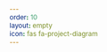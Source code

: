 ```yaml
---
order: 10
layout: empty
icon: fas fa-project-diagram
---
```


<head>
    <meta charset="UTF-8">
    <meta name="viewport" content="width=device-width, initial-scale=1.0">
    <title>Damon Chen</title>
    <style>
        * {
            margin: 0;
            padding: 0;
            box-sizing: border-box;
            font-family: -apple-system, BlinkMacSystemFont, 'Segoe UI', Roboto, Oxygen, Ubuntu, Cantarell, 'Open Sans', 'Helvetica Neue', sans-serif;
        }

        body {
            background-color: #FFFFFF;
            padding: 20px;
            max-width: 1200px;
            margin: 0 auto;
            color: #333;
        }
        
        .container {
            display: flex;
            gap: 40px;
            padding: 20px;
        }
        
        .profile-section {
            width: 280px;
            flex-shrink: 0;
            position: sticky;
            top: 20px;
            align-self: flex-start;
        }
        
        .profile-image {
            width: 130px;
            height: 130px;
            border-radius: 50%;
            object-fit: cover;
            margin-bottom: 20px;
        }
        
        .profile-details {
            display: flex;
            flex-direction: column;
            gap: 12px;
        }
        
        .profile-name {
            font-size: 28px;
            font-weight: 600;
            color: #333;
        }
        
        .profile-location {
            display: flex;
            align-items: center;
            gap: 5px;
            color: #666;
            font-size: 15px;
        }
        
        .location-icon {
            color: #666;
        }
        
        .profile-bio {
            color: #555;
            font-size: 16px;
            line-height: 1.6;
            margin-top: 5px;
        }
        
        .social-links {
            display: flex;
            gap: 15px;
            margin-top: 15px;
        }
        
        .social-link {
            display: flex;
            align-items: center;
            justify-content: center;
            width: 36px;
            height: 36px;
            border-radius: 50%;
            background-color: #f5f5f5;
            color: #666;
            text-decoration: none;
            transition: all 0.2s;
        }
        
        .social-link:hover {
            background-color: #e0e0e0;
        }
        
        .content-section {
            flex: 1;
        }
        
        .section-title {
            font-size: 24px;
            font-weight: 600;
            margin-bottom: 20px;
            color: #333;
        }
        
        .products-grid {
            display: grid;
            grid-template-columns: repeat(auto-fill, minmax(280px, 1fr));
            gap: 20px;
        }
        
        .product-card {
            background-color: white;
            border-radius: 12px;
            padding: 20px;
            display: flex;
            align-items: flex-start;
            gap: 15px;
            transition: transform 0.2s, box-shadow 0.2s;
            box-shadow: 0 1px 3px rgba(0,0,0,0.05);
            border: 1px solid #f0f0f0;
        }
        
        .product-card:hover {
            transform: translateY(-2px);
            box-shadow: 0 4px 8px rgba(0,0,0,0.08);
        }
        
        .product-icon {
            width: 40px;
            height: 40px;
            display: flex;
            align-items: center;
            justify-content: center;
            border-radius: 8px;
            color: white;
            font-size: 20px;
        }
        
        .product-info {
            flex: 1;
        }
        
        .product-title {
            font-size: 18px;
            font-weight: 600;
            color: #333;
            margin-bottom: 8px;
            display: flex;
            align-items: center;
            gap: 8px;
        }
        
        .product-description {
            font-size: 14px;
            color: #666;
            line-height: 1.4;
        }
        
        .acquired-badge {
            background-color: #e1f5fe;
            color: #039be5;
            font-size: 12px;
            padding: 2px 8px;
            border-radius: 20px;
            font-weight: 500;
        }
        
        .build-button {
            display: inline-flex;
            align-items: center;
            gap: 10px;
            background-color: #333;
            color: white;
            padding: 10px 20px;
            border-radius: 8px;
            font-size: 14px;
            font-weight: 500;
            margin-top: 40px;
            text-decoration: none;
            cursor: pointer;
            border: none;
            transition: background-color 0.2s;
        }
        
        .build-button:hover {
            background-color: #555;
        }

        /* Product-specific colors */
        .pdf-icon { background-color: #4285F4; }
        .testimonial-icon { background-color: #673AB7; }
        .pdfgen-icon { background-color: #DB4437; }
        .vividshare-icon { background-color: #0277BD; }
        .quickai-icon { background-color: #4CAF50; }
        .docsium-icon { background-color: #3F51B5; }
        .supportman-icon { background-color: #9C27B0; }
        .seeyafuture-icon { background-color: #FFA000; }
        
        @media (max-width: 768px) {
            .container {
                flex-direction: column;
            }
            
            .profile-section {
                width: 100%;
                position: static;
                margin-bottom: 30px;
            }
            
            .products-grid {
                grid-template-columns: 1fr;
            }
        }
    </style>
</head>
<body>
    <div class="container">
        <!-- Left column: Profile information -->
        <div class="profile-section">
            <img src="/api/placeholder/130/130" alt="Damon Chen" class="profile-image">
            <div class="profile-details">
                <h1 class="profile-name">Damon Chen</h1>
                <div class="profile-location">
                    <span class="location-icon">📍</span>
                    <span>SF Bay Area</span>
                </div>
                <p class="profile-bio">
                    I used to be a software engineer at Cisco, but having kids completely shuffled my life! After eight years in a cushy corporate job, I made the decision to quit and pursue something I truly love.
                </p>
                <div class="social-links">
                    <a href="#" class="social-link">🐦</a>
                    <a href="#" class="social-link">🔗</a>
                </div>
            </div>
        </div>
        
        <!-- Right column: Projects grid -->
        <div class="content-section">
            <h2 class="section-title">Projects</h2>
            <div class="products-grid">
                <!-- PDF -->
                <div class="product-card">
                    <div class="product-icon pdf-icon">📄</div>
                    <div class="product-info">
                        <div class="product-title">PDF</div>
                        <div class="product-description">Chat with PDF using AI</div>
                    </div>
                </div>
                
                <!-- Testimonial -->
                <div class="product-card">
                    <div class="product-icon testimonial-icon">💬</div>
                    <div class="product-info">
                        <div class="product-title">Testimonial</div>
                        <div class="product-description">Collect and manage testimonials all in one</div>
                    </div>
                </div>
                
                <!-- PDFgen -->
                <div class="product-card">
                    <div class="product-icon pdfgen-icon">📑</div>
                    <div class="product-info">
                        <div class="product-title">Pdfgen</div>
                        <div class="product-description">Generate PDF with AI</div>
                    </div>
                </div>
                
                <!-- VividShare -->
                <div class="product-card">
                    <div class="product-icon vividshare-icon">🌟</div>
                    <div class="product-info">
                        <div class="product-title">Vividshare</div>
                        <div class="product-description">VividShare helps create stunning marketing assets for your social media sharing</div>
                    </div>
                </div>
                
                <!-- QuickyAI -->
                <div class="product-card">
                    <div class="product-icon quickai-icon">🚀</div>
                    <div class="product-info">
                        <div class="product-title">QuickyAI</div>
                        <div class="product-description">QuickyAI is a browser extension that allows you to seamlessly engage with any website using ChatGPT</div>
                    </div>
                </div>
                
                <!-- Docsium -->
                <div class="product-card">
                    <div class="product-icon docsium-icon">📝</div>
                    <div class="product-info">
                        <div class="product-title">Docsium</div>
                        <div class="product-description">ChatGPT directly in Google Sheets, Google Slides and Google Docs</div>
                    </div>
                </div>
                
                <!-- Supportman -->
                <div class="product-card">
                    <div class="product-icon supportman-icon">👨‍💼</div>
                    <div class="product-info">
                        <div class="product-title">Supportman <span class="acquired-badge">Acquired</span></div>
                        <div class="product-description">Send Intercom Rating to Your Slack Instantly</div>
                    </div>
                </div>
                
                <!-- Seeyafuture -->
                <div class="product-card">
                    <div class="product-icon seeyafuture-icon">👋</div>
                    <div class="product-info">
                        <div class="product-title">Seeyafuture</div>
                        <div class="product-description">Send a video to your future self</div>
                    </div>
                </div>
            </div>
            
            <button class="build-button">
                <span>🏗️</span>
                Build your Indie Page
            </button>
        </div>
    </div>
</body>
